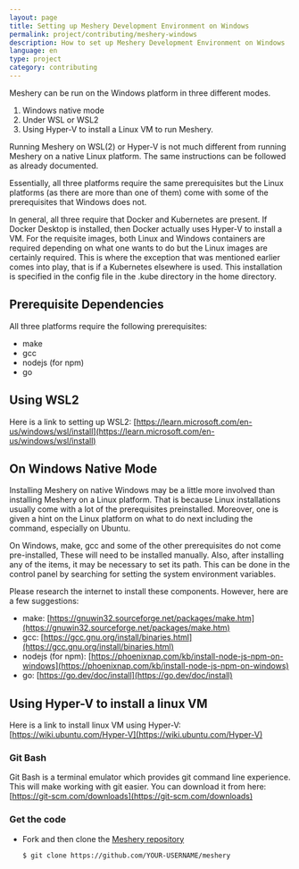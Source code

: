 ```yaml
---
layout: page
title: Setting up Meshery Development Environment on Windows
permalink: project/contributing/meshery-windows
description: How to set up Meshery Development Environment on Windows
language: en
type: project
category: contributing
--- 
```


Meshery can be run on the Windows platform in three different modes.
1. Windows native mode
2. Under WSL or WSL2
3. Using Hyper-V to install a Linux VM to run Meshery.

Running Meshery on WSL(2) or Hyper-V is not much different from running Meshery on a native Linux platform. The same instructions can be followed as already documented.

Essentially, all three platforms require the same prerequisites but the Linux platforms (as there are more than one of them) come with some of the prerequisites that Windows does not.

In general, all three require that Docker and Kubernetes are present. If Docker Desktop is installed, then Docker actually uses Hyper-V to install a VM. For the requisite images, both Linux and Windows containers are required depending on what one wants to do but the Linux images are certainly required. This is where the exception that was mentioned earlier comes into play, that is if a Kubernetes elsewhere is used. This installation is specified in the config file in the .kube directory in the home directory.

## Prerequisite Dependencies

All three platforms require the following prerequisites:

- make
- gcc
- nodejs (for npm)
- go

## Using WSL2

Here is a link to setting up WSL2: [https://learn.microsoft.com/en-us/windows/wsl/install](https://learn.microsoft.com/en-us/windows/wsl/install)

## On Windows Native Mode

Installing Meshery on native Windows may be a little more involved than installing Meshery on a Linux platform. That is because Linux installations usually come with a lot of the prerequisites preinstalled. Moreover, one is given a hint on the Linux platform on what to do next including the command, especially on Ubuntu.

On Windows, make, gcc and some of the other prerequisites do not come pre-installed, These will need to be installed manually. Also, after installing any of the items, it may be necessary to set its path. This can be done in the control panel by searching for setting the system environment variables.

Please research the internet to install these components. However, here are a few suggestions:

- make: [https://gnuwin32.sourceforge.net/packages/make.htm](https://gnuwin32.sourceforge.net/packages/make.htm)
- gcc: [https://gcc.gnu.org/install/binaries.html](https://gcc.gnu.org/install/binaries.html)
- nodejs (for npm): [https://phoenixnap.com/kb/install-node-js-npm-on-windows](https://phoenixnap.com/kb/install-node-js-npm-on-windows)
- go: [https://go.dev/doc/install](https://go.dev/doc/install)

## Using Hyper-V to install a linux VM

Here is a link to install linux VM using Hyper-V: [https://wiki.ubuntu.com/Hyper-V](https://wiki.ubuntu.com/Hyper-V)

### Git Bash  
Git Bash is a terminal emulator which provides git command line experience. This will make working with git easier. You can download it from here: [https://git-scm.com/downloads](https://git-scm.com/downloads)

### Get the code

- Fork and then clone the [Meshery repository](https://github.com/layer5io/meshery)
  ```bash
  $ git clone https://github.com/YOUR-USERNAME/meshery
  ```